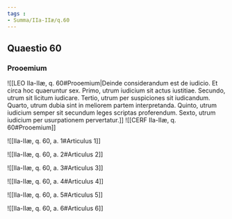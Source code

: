 ```yaml
---
tags : 
- Summa/IIa-IIæ/q.60
---
```


## Quaestio 60

### Prooemium

![[LEO IIa-IIæ, q. 60#Prooemium|Deinde considerandum est de iudicio. Et circa hoc quaeruntur sex. Primo, utrum iudicium sit actus iustitiae. Secundo, utrum sit licitum iudicare. Tertio, utrum per suspiciones sit iudicandum. Quarto, utrum dubia sint in meliorem partem interpretanda. Quinto, utrum iudicium semper sit secundum leges scriptas proferendum. Sexto, utrum iudicium per usurpationem pervertatur.]]
![[CERF IIa-IIæ, q. 60#Prooemium]]

![[IIa-IIæ, q. 60, a. 1#Articulus 1]]

![[IIa-IIæ, q. 60, a. 2#Articulus 2]]

![[IIa-IIæ, q. 60, a. 3#Articulus 3]]

![[IIa-IIæ, q. 60, a. 4#Articulus 4]]

![[IIa-IIæ, q. 60, a. 5#Articulus 5]]

![[IIa-IIæ, q. 60, a. 6#Articulus 6]]

